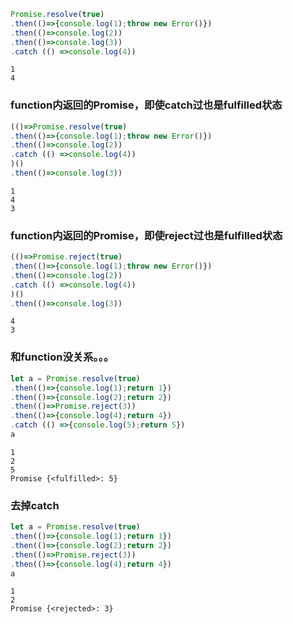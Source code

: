 
```js
Promise.resolve(true)
.then(()=>{console.log(1);throw new Error()})
.then(()=>console.log(2))
.then(()=>console.log(3))
.catch (() =>console.log(4))
```
```
1
4
```
### function内返回的Promise，即使catch过也是fulfilled状态
```js
(()=>Promise.resolve(true)
.then(()=>{console.log(1);throw new Error()})
.then(()=>console.log(2))
.catch (() =>console.log(4))
)()
.then(()=>console.log(3))
```
```
1
4
3
```
### function内返回的Promise，即使reject过也是fulfilled状态
```js
(()=>Promise.reject(true)
.then(()=>{console.log(1);throw new Error()})
.then(()=>console.log(2))
.catch (() =>console.log(4))
)()
.then(()=>console.log(3))
```
```
4
3
```
### 和function没关系。。。
```js
let a = Promise.resolve(true)
.then(()=>{console.log(1);return 1})
.then(()=>{console.log(2);return 2})
.then(()=>Promise.reject(3))
.then(()=>{console.log(4);return 4})
.catch (() =>{console.log(5);return 5})
a
```
```
1
2
5
Promise {<fulfilled>: 5}
```
### 去掉catch
```js
let a = Promise.resolve(true)
.then(()=>{console.log(1);return 1})
.then(()=>{console.log(2);return 2})
.then(()=>Promise.reject(3))
.then(()=>{console.log(4);return 4})
a
```
```
1
2
Promise {<rejected>: 3}
```
